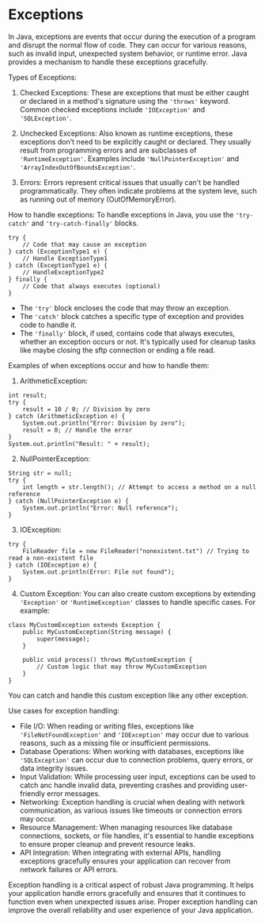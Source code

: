# Exceptions

In Java, exceptions are events that occur during the execution of a
program and disrupt the normal flow of code. They can occur for various
reasons, such as invalid input, unexpected system behavior, or runtime
error. Java provides a mechanism to handle these exceptions gracefully.

Types of Exceptions:

1. Checked Exceptions:
These are exceptions that must be either caught or declared in a method's
signature using the `'throws'` keyword. Common checked exceptions include
`'IOException'` and `'SQLException'`.

2. Unchecked Exceptions:
Also known as runtime exceptions, these exceptions don't need to be
explicitly caught or declared. They usually result from programming
errors and are subclasses of `'RuntimeException'`. Examples include
`'NullPointerException'` and `'ArrayIndexOutOfBoundsException'`.

3. Errors:
Errors represent critical issues that usually can't be handled
programmatically. They often indicate problems at the system leve, such
as running out of memory (OutOfMemoryError).

How to handle exceptions:
To handle exceptions in Java, you use the `'try-catch'` and
`'try-catch-finally'` blocks.
```
try {
    // Code that may cause an exception
} catch (ExceptionType1 e) {
    // Handle ExceptionType1
} catch (ExceptionType1 e) {
    // HandleExceptionType2
} finally {
    // Code that always executes (optional)
}
```

- The `'try'` block encloses the code that may throw an exception.
- The `'catch'` block catches a specific type of exception and provides
code to handle it.
- The `'finally'` block, if used, contains code that always executes,
whether an exception occurs or not. It's typically used for cleanup tasks
like maybe closing the sftp connection or ending a file read.

Examples of when exceptions occur and how to handle them:

1. ArithmeticException:
```
int result;
try {
    result = 10 / 0; // Division by zero
} catch (ArithmeticException e) {
    System.out.println("Error: Division by zero");
    result = 0; // Handle the error
}
System.out.println("Result: " + result);
```

2. NullPointerException:
```
String str = null;
try {
    int length = str.length(); // Attempt to access a method on a null reference
} catch (NullPointerException e) {
    System.out.println("Error: Null reference");
}
```

3. IOException:
```
try {
    FileReader file = new FileReader("nonexistent.txt") // Trying to read a non-existent file
} catch (IOException e) {
    System.out.println(Error: File not found");
}
```

4. Custom Exception:
You can also create custom exceptions by extending `'Exception'` or
`'RuntimeException'` classes to handle specific cases. For example:
```
class MyCustomException extends Exception {
    public MyCustomException(String message) {
        super(message);
    }
    
    public void process() throws MyCustomException {
        // Custom logic that may throw MyCustomException
    }
}
```
You can catch and handle this custom exception like any other exception.

Use cases for exception handling:
- File I/O:
When reading or writing files, exceptions like `'FileNotFoundException'`
and `'IOException'` may occur due to various reasons, such as a missing
file or insufficient permissions.
- Database Operations:
When working with databases, exceptions like `'SQLException'` can occur
due to connection problems, query errors, or data integrity issues.
- Input Validation:
While processing user input, exceptions can be used to catch anc handle
invalid data, preventing crashes and providing user-friendly error
messages.
- Networking:
Exception handling is crucial when dealing with network communication,
as various issues like timeouts or connection errors may occur.
- Resource Management:
When managing resources like database connections, sockets, or file
handles, it's essential to handle exceptions to ensure proper cleanup
and prevent resource leaks.
- API Integration: When integrating with external APIs, handling
exceptions gracefully ensures your application can recover from network
failures or API errors.

Exception handling is a critical aspect of robust Java programming. It
helps your application handle errors gracefully and ensures that it
continues to function even when unexpected issues arise. Proper exception
handling can improve the overall reliability and user experience of your
Java application.
